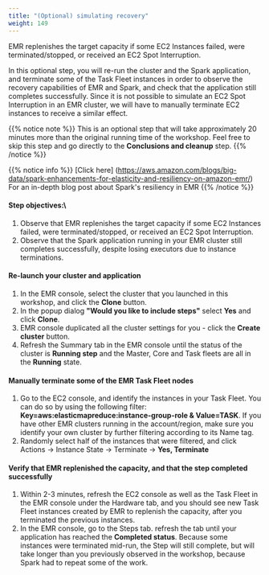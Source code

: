 ```yaml
---
title: "(Optional) simulating recovery"
weight: 149
---
```


EMR replenishes the target capacity if some EC2 Instances failed, were terminated/stopped, or received an EC2 Spot Interruption.

In this optional step, you will re-run the cluster and the Spark application, and terminate some of the Task Fleet instances in order to observe the recovery capabilities of EMR and Spark, and check that the application still completes successfully. Since it is not possible to simulate an EC2 Spot Interruption in an EMR cluster, we will have to manually terminate EC2 instances to receive a similar effect.

{{% notice note %}}
This is an optional step that will take approximately 20 minutes more than the original running time of the workshop. Feel free to skip this step and go directly to the **Conclusions and cleanup** step.
{{% /notice %}}

{{% notice info %}}
[Click here] (https://aws.amazon.com/blogs/big-data/spark-enhancements-for-elasticity-and-resiliency-on-amazon-emr/) For an in-depth blog post about Spark's resiliency in EMR 
{{% /notice %}}

#### Step objectives:\
1. Observe that EMR replenishes the target capacity if some EC2 Instances failed, were terminated/stopped, or received an EC2 Spot Interruption.
2. Observe that the Spark application running in your EMR cluster still completes successfully, despite losing executors due to instance terminations.

#### Re-launch your cluster and application
1. In the EMR console, select the cluster that you launched in this workshop, and click the **Clone** button.
2. In the popup dialog **"Would you like to include steps"** select **Yes** and click **Clone**.
3. EMR console duplicated all the cluster settings for you - click the **Create cluster** button.
4. Refresh the Summary tab in the EMR console until the status of the cluster is **Running step** and the Master, Core and Task fleets are all in the **Running** state.

#### Manually terminate some of the EMR Task Fleet nodes
1. Go to the EC2 console, and identify the instances in your Task Fleet. You can do so by using the following filter: **Key=aws:elasticmapreduce:instance-group-role & Value=TASK**. If you have other EMR clusters running in the account/region, make sure you identify your own cluster by further filtering according to its Name tag.
2. Randomly select half of the instances that were filtered, and click Actions -> Instance State -> Terminate -> **Yes, Terminate**

#### Verify that EMR replenished the capacity, and that the step completed successfully
1. Within 2-3 minutes, refresh the EC2 console as well as the Task Fleet in the EMR console under the Hardware tab, and you should see new Task Fleet instances created by EMR to replenish the capacity, after you terminated the previous instances.
2. In the EMR console, go to the Steps tab. refresh the tab until your application has reached the **Completed status**. Because some instances were terminated mid-run, the Step will still complete, but will take longer than you previously observed in the workshop, because Spark had to repeat some of the work.
